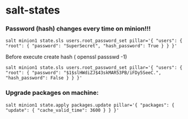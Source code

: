 # salt-states

### Password (hash) changes every time on minion!!!
```
salt minion1 state.sls users.root_password_set pillar='{ "users": { "root": { "password": "SuperSecret", "hash_password": True } } }'
```

Before execute create hash ( openssl passswd -1)
```
salt minion1 state.sls users.root_password_set pillar='{ "users": { "root": { "password": "$1$slHWdiZJ$43skMAR53PB/iFDy5SeeC.", "hash_password": False } } }'
```

### Upgrade packages on machine:
```
salt minion1 state.apply packages.update pillar='{ "packages": { "update": { "cache_valid_time": 3600 } } }'
```
